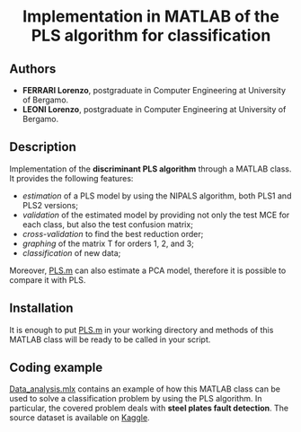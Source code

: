 <h1 align="center">Implementation in MATLAB of the PLS algorithm for classification</h1>

## Authors
* **FERRARI Lorenzo**, postgraduate in Computer Engineering at University of Bergamo.
* **LEONI Lorenzo**, postgraduate in Computer Engineering at University of Bergamo.

## Description
Implementation of the **discriminant PLS algorithm** through a MATLAB class. It provides the following features:
* *estimation* of a PLS model by using the NIPALS algorithm, both PLS1 and PLS2 versions;
* *validation* of the estimated model by providing not only the test MCE for each class, but also the test confusion matrix;
* *cross-validation* to find the best reduction order;
* *graphing* of the matrix T for orders 1, 2, and 3;
* *classification* of new data;

Moreover, [PLS.m](Scripts/PLS.m) can also estimate a PCA model, therefore it is possible to compare it with PLS.

## Installation
It is enough to put [PLS.m](Scripts/PLS.m) in your working directory and methods of this MATLAB class will be ready to be called in your script.

## Coding example 
[Data_analysis.mlx](Scripts/Data_analysis.mlx) contains an example of how this MATLAB class can be used to solve a classification problem by using the PLS algorithm. In particular, the covered problem deals with **steel plates fault detection**. The source dataset is available on [Kaggle](https://www.kaggle.com/datasets/uciml/faulty-steel-plates).
